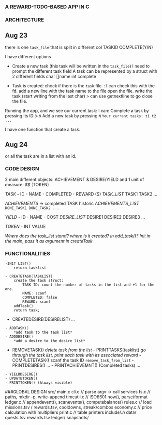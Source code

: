 ### A REWARD-TODO-BASED APP IN C

### ARCHITECTURE

Aug 23
-

there is one `task_file` that is split in different col 
TASKID  COMPLETE(Y/N)

I have different options
- Create a new task (this task will be written in the `task_file`)
    I need to prompt the different task field
    A task can be represented by a struct with 2 different fields
        char []name
        int complete

- Task is created:
    check if there is the `task` file. : I can check this with the fd.
    add a new line with the task name to the file
    open the file. write the task (start writing from the last char)
                    > can use getnextline to go
    close the file.

Running the app, and we see our current task: 
I can: Complete a task by pressing its ID `0-9`
Add a new task by pressing `N`
`Your current tasks:
    t1
    t2
    ...`

I have one function that create a task.

Aug 24
-
or all the task are in a list with an id.

### CODE DESIGN

2 main different objects:
ACHIEVEMENT & DESIRE/YIELD
and 1 unit of measure: *$$* (TOKEN)

*TASK*
    - ID
    - NAME
    - COMPLETED
    - REWARD ($)
*TASK_LIST*
    TASK1 TASK2 ...

*ACHIEVEMENTS*
    -> completed TASK historic
*ACHIEVEMENTS_LIST*
    `DONE_TASK1 DONE_TASK2 ...`

*YIELD*
    - ID
    - NAME
    - COST
*DESIRE_LIST*
    DESIRE1 DESIRE2 DESIRE3 ...

*TOKEN*
    - INT VALUE

*Where does the task_list stand? where is it created? in add_task()?*
*Init in the main, pass it as argument in createTask*

### FUNCTIONALITIES
    -INIT LIST()
        return tasklist
 
    - CREATETASK(TASKLIST)
        create the task struct:
            TASK ID: count the number of tasks in the list and +1 for the one.
            NAME: scanf
            COMPLETED: false
            REWARD: scanf
        addTask()
        return task;
   
   -  CREATEDESIRE(DESIRELIST)
        ...

    - ADDTASK()
        *add task to the task list*
    - ADDDESIRE()
        *add a desire to the desire list*
   - REMOVETASK() 
        *delete task from the list*
    - PRINTTASKS(tasklist)
        *go through the task list,*
        *print each task with its associated reward*
    - COMPLETETASK()
        scanf the task ID
        `remove_task_from_list`
    - PRINTDESIRES()
        ...
    - PRINTACHIEVEMNT() (Completed tasks)
        ...

    - YIELDDESIRE()
    - UPDATETOKEN()
    - PRINTTOKEN() (Always visible)

###GLOBAL DESIGN
src/
  main.c
  cli.c            // parse argv -> call services
  fs.c             // paths, mkdir -p, write-append
  timeutil.c       // ISO8601 now(), parse/format
  ledger.c         // appendevent(), scanevents(), computebalance()
  rules.c          // load missions.tsv / rewards.tsv, cooldowns, streak/combos
  economy.c        // price calculation with multipliers
  print.c          // table printers
include/*.h*
data/
  quests.tsv
  rewards.tsv
ledger/
snapshots/
